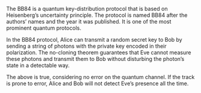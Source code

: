 The BB84 is a quantum key-distribution protocol that is based on Heisenberg’s uncertainty principle. The protocol is named BB84 after the authors’ names and the year it was published. It is one of the most prominent quantum protocols. 

In the BB84 protocol, Alice can transmit a random secret key to Bob by sending a string of photons with the private key encoded in their polarization. The no-cloning theorem guarantees that Eve cannot measure these photons and transmit them to Bob without disturbing the photon’s state in a detectable way.

The above is true, considering no error on the quantum channel. If the track is prone to error, Alice and Bob will not detect Eve’s presence all the time.

